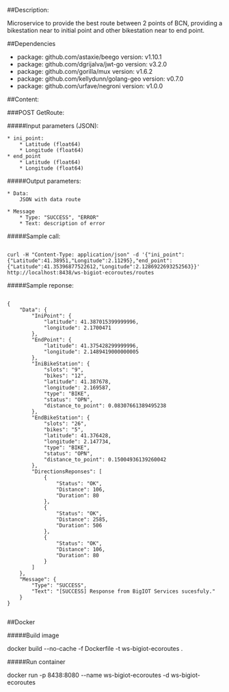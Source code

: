 ##Description:

Microservice to provide the best route between 2 points of BCN, providing a bikestation near to initial point and other bikestation near to end point.

##Dependencies

- package: github.com/astaxie/beego
  version: v1.10.1
- package: github.com/dgrijalva/jwt-go
  version: v3.2.0
- package: github.com/gorilla/mux
  version: v1.6.2
- package: github.com/kellydunn/golang-geo
  version: v0.7.0
- package: github.com/urfave/negroni
  version: v1.0.0

##Content:

###POST GetRoute:

#####Input parameters (JSON):

	* ini_point:
        * Latitude (float64)
		* Longitude (float64)
    * end_point
		* Latitude (float64)
		* Longitude (float64)

#####Output parameters:

	* Data: 
        JSON with data route

  	* Message
    	* Type: "SUCCESS", "ERROR"
    	* Text: description of error

#####Sample call:

```

curl -H "Content-Type: application/json" -d '{"ini_point": {"Latitude":41.38951,"Longitude":2.11295},"end_point": {"Latitude":41.35396877522612,"Longitude":2.1286922693252563}}' http://localhost:8438/ws-bigiot-ecoroutes/routes

```


#####Sample reponse:

```

{
    "Data": {
        "IniPoint": {
            "latitude": 41.387015399999996,
            "longitude": 2.1700471
        },
        "EndPoint": {
            "latitude": 41.375428299999996,
            "longitude": 2.1489419000000005
        },
        "IniBikeStation": {
            "slots": "9",
            "bikes": "12",
            "latitude": 41.387678,
            "longitude": 2.169587,
            "type": "BIKE",
            "status": "OPN",
            "distance_to_point": 0.08307661389495238
        },
        "EndBikeStation": {
            "slots": "26",
            "bikes": "5",
            "latitude": 41.376428,
            "longitude": 2.147734,
            "type": "BIKE",
            "status": "OPN",
            "distance_to_point": 0.15004936139260042
        },
        "DirectionsReponses": [
            {
                "Status": "OK",
                "Distance": 106,
                "Duration": 80
            },
            {
                "Status": "OK",
                "Distance": 2585,
                "Duration": 506
            },
            {
                "Status": "OK",
                "Distance": 106,
                "Duration": 80
            }
        ]
    },
    "Message": {
        "Type": "SUCCESS",
        "Text": "[SUCCESS] Response from BigIOT Services sucesfuly."
    }
}


```


##Docker

#####Build image

docker build --no-cache -f Dockerfile -t ws-bigiot-ecoroutes .


#####Run container

docker run -p 8438:8080 --name ws-bigiot-ecoroutes -d ws-bigiot-ecoroutes



